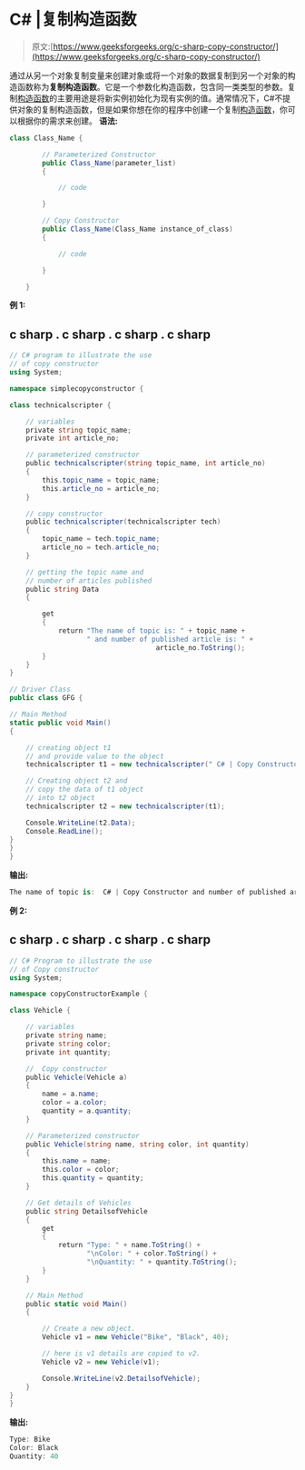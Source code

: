# C# |复制构造函数

> 原文:[https://www.geeksforgeeks.org/c-sharp-copy-constructor/](https://www.geeksforgeeks.org/c-sharp-copy-constructor/)

通过从另一个对象复制变量来创建对象或将一个对象的数据复制到另一个对象的构造函数称为**复制构造函数**。它是一个参数化构造函数，包含同一类类型的参数。复制[构造函数](https://www.geeksforgeeks.org/c-sharp-constructors/)的主要用途是将新实例初始化为现有实例的值。通常情况下，C#不提供对象的复制构造函数，但是如果你想在你的程序中创建一个复制[构造函数](https://www.geeksforgeeks.org/c-sharp-constructors/)，你可以根据你的需求来创建。
**语法:**

```cs
class Class_Name {

        // Parameterized Constructor
        public Class_Name(parameter_list)
        {

            // code

        }

        // Copy Constructor
        public Class_Name(Class_Name instance_of_class)
        {

            // code

        }

    }
```

**例 1:**

## c sharp . c sharp . c sharp . c sharp

```cs
// C# program to illustrate the use
// of copy constructor
using System;

namespace simplecopyconstructor {

class technicalscripter {

    // variables
    private string topic_name;
    private int article_no;

    // parameterized constructor
    public technicalscripter(string topic_name, int article_no)
    {
        this.topic_name = topic_name;
        this.article_no = article_no;
    }

    // copy constructor
    public technicalscripter(technicalscripter tech)
    {
        topic_name = tech.topic_name;
        article_no = tech.article_no;
    }

    // getting the topic name and
    // number of articles published
    public string Data
    {

        get
        {
            return "The name of topic is: " + topic_name +
                   " and number of published article is: " +
                                    article_no.ToString();
        }
    }
}

// Driver Class
public class GFG {

// Main Method
static public void Main()
{

    // creating object t1
    // and provide value to the object
    technicalscripter t1 = new technicalscripter(" C# | Copy Constructor", 38);

    // Creating object t2 and
    // copy the data of t1 object
    // into t2 object
    technicalscripter t2 = new technicalscripter(t1);

    Console.WriteLine(t2.Data);
    Console.ReadLine();
}
}
}
```

**输出:**

```cs
The name of topic is:  C# | Copy Constructor and number of published article is: 38
```

**例 2:**

## c sharp . c sharp . c sharp . c sharp

```cs
// C# Program to illustrate the use
// of Copy constructor
using System;

namespace copyConstructorExample {

class Vehicle {

    // variables
    private string name;
    private string color;
    private int quantity;

    //  Copy constructor
    public Vehicle(Vehicle a)
    {
        name = a.name;
        color = a.color;
        quantity = a.quantity;
    }

    // Parameterized constructor
    public Vehicle(string name, string color, int quantity)
    {
        this.name = name;
        this.color = color;
        this.quantity = quantity;
    }

    // Get details of Vehicles
    public string DetailsofVehicle
    {
        get
        {
            return "Type: " + name.ToString() +
                   "\nColor: " + color.ToString() +
                   "\nQuantity: " + quantity.ToString();
        }
    }

    // Main Method
    public static void Main()
    {

        // Create a new object.
        Vehicle v1 = new Vehicle("Bike", "Black", 40);

        // here is v1 details are copied to v2.
        Vehicle v2 = new Vehicle(v1);

        Console.WriteLine(v2.DetailsofVehicle);
    }
}
}
```

**输出:**

```cs
Type: Bike
Color: Black
Quantity: 40
```